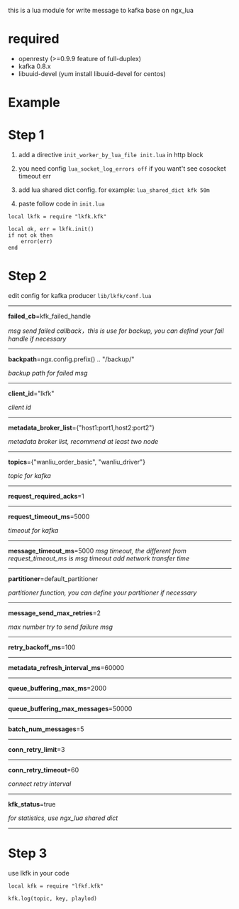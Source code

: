 this is a lua module for write message to kafka base on ngx_lua

required
==========
* openresty (>=0.9.9 feature of full-duplex)
* kafka 0.8.x
* libuuid-devel (yum install libuuid-devel for centos)


Example
==========

Step 1
===
1. add a directive `init_worker_by_lua_file init.lua` in http block

2. you need config `lua_socket_log_errors off` if you want't see cosocket timeout err

3. add lua shared dict config. for example: `lua_shared_dict kfk 50m`

4. paste follow code in `init.lua`

```
local lkfk = require "lkfk.kfk"

local ok, err = lkfk.init()
if not ok then
    error(err)
end
```

Step 2
===
edit config for kafka producer `lib/lkfk/conf.lua`

-----------

**failed_cb**=kfk_failed_handle

*msg send failed callback，this is use for backup, you can defind your fail handle if necessary*

-------------

**backpath**=ngx.config.prefix() .. "/backup/"

*backup path for failed msg*

------------------

**client_id**="lkfk"

*client id*

------------

**metadata_broker_list**={"host1:port1,host2:port2"}

*metadata broker list, recommend at least two node*

-----------

**topics**={"wanliu_order_basic", "wanliu_driver"}

*topic for kafka*

-----------

**request_required_acks**=1

----------

**request_timeout_ms**=5000

*timeout for kafka*

--------

**message_timeout_ms**=5000
*msg timeout, the different from request_timeout_ms is msg timeout add network transfer time*

---------

**partitioner**=default_partitioner

*partitioner function, you can define your partitioner if necessary*

---------------

**message_send_max_retries**=2

*max number try to send failure msg*

-------

**retry_backoff_ms**=100

------------

**metadata_refresh_interval_ms**=60000

-------

**queue_buffering_max_ms**=2000

---------

**queue_buffering_max_messages**=50000

-------

**batch_num_messages**=5

--------

**conn_retry_limit**=3

--------

**conn_retry_timeout**=60

*connect retry interval*

-------


**kfk_status**=true

*for statistics, use ngx_lua shared dict*

---------------

Step 3
======
use lkfk in your code
```
local kfk = require "lfkf.kfk"

kfk.log(topic, key, playlod)
```